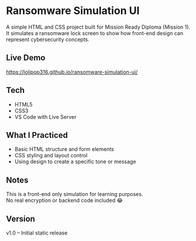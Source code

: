 # Ransomware Simulation UI

A simple HTML and CSS project built for Mission Ready Diploma (Mission 1).  
It simulates a ransomware lock screen to show how front-end design can represent cybersecurity concepts.

## Live Demo
https://lolipop316.github.io/ransomware-simulation-ui/

## Tech
- HTML5  
- CSS3
- VS Code with Live Server

## What I Practiced
- Basic HTML structure and form elements  
- CSS styling and layout control  
- Using design to create a specific tone or message

## Notes
This is a front-end only simulation for learning purposes.  
No real encryption or backend code included 😂

## Version
v1.0 – Initial static release
